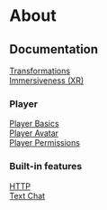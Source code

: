 # About

## Documentation
[Transformations](docs/Transformations.md)\
[Immersiveness (XR)](docs/Immersiveness.md)
### Player
[Player Basics](docs/PlayerBasics.md)\
[Player Avatar](docs/PlayerAvatar.md)\
[Player Permissions](docs/PlayerPermissions.md)
### Built-in features
[HTTP](docs/Http.md)\
[Text Chat](docs/TextChat.md)
